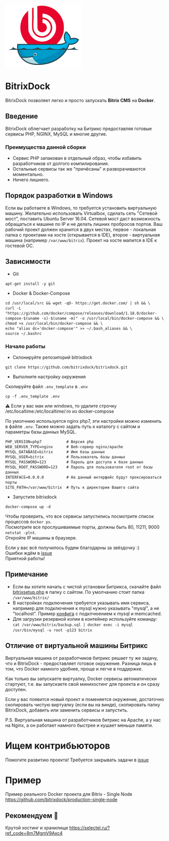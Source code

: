 ![Alt text](assets/logo.jpg?raw=true "BitrixDock")

# BitrixDock
BitrixDock позволяет легко и просто запускать **Bitrix CMS** на **Docker**.

## Введение
BitrixDock облегчает разработку на Битрикс предоставляя готовые сервисы PHP, NGINX, MySQL и многие другие.

### Преимущества данной сборки
- Сервис PHP запакован в отдельный образ, чтобы избавить разработчиков от долгого компилирования.
- Остальные сервисы так же "причёсаны" и разворачиваются моментально.
- Ничего лишнего.

## Порядок разработки в Windows
Если вы работаете в Windows, то требуется установить виртуальную машину.
Желательно использовать Virtualbox, сделать сеть "Сетевой мост", поставить Ubuntu Server 16.04.
Сетевой мост даст возможность обращаться к машине по IP и не делать лишних пробросов портов.
Ваш рабочий проект должен хранится в двух местах, первое - локальная папка с проектами на хосте (открывается в IDE), второе - виртуальная машина
(например ```/var/www/bitrix```). Проект на хосте мапится в IDE к гостевой OC.

## Зависимости
- Git
```
apt-get install -y git
```
- Docker & Docker-Compose
```
cd /usr/local/src && wget -qO- https://get.docker.com/ | sh && \
curl -L "https://github.com/docker/compose/releases/download/1.18.0/docker-compose-$(uname -s)-$(uname -m)" -o /usr/local/bin/docker-compose && \
chmod +x /usr/local/bin/docker-compose && \
echo "alias dc='docker-compose'" >> ~/.bash_aliases && \
source ~/.bashrc
```

### Начало работы
- Склонируйте репозиторий bitrixdock
```
git clone https://github.com/bitrixdock/bitrixdock.git
```

- Выполните настройку окружения

Скопируйте файл `.env_template` в `.env`

```
cp -f .env_template .env
```
⚠️ Если у вас мак или windows, то удалите строчку /etc/localtime:/etc/localtime/:ro из docker-compose

По умолчнию используется nginx php7, эти настройки можно изменить в файле ```.env```. Также можно задать путь к каталогу с сайтом и параметры базы данных MySQL.


```
PHP_VERSION=php7           # Версия php 
WEB_SERVER_TYPE=nginx      # Веб-сервер nginx/apache
MYSQL_DATABASE=bitrix      # Имя базы данных
MYSQL_USER=bitrix          # Пользователь базы данных
MYSQL_PASSWORD=123         # Пароль для доступа к базе данных
MYSQL_ROOT_PASSWORD=123    # Пароль для пользователя root от базы данных
INTERFACE=0.0.0.0          # На данный интерфейс будут проксироваться порты
SITE_PATH=/var/www/bitrix  # Путь к директории Вашего сайта

```

- Запустите bitrixdock
```
docker-compose up -d
```
Чтобы проверить, что все сервисы запустились посмотрите список процессов ```docker ps```.  
Посмотрите все прослушиваемые порты, должны быть 80, 11211, 9000 ```netstat -plnt```.  
Откройте IP машины в браузере.

Если у вас всё получилось будем благодарны за звёздочку :)  
Ошибки ждём в [issue](https://github.com/bitrixdock/bitrixdock/issues)  
Приятной работы!  

## Примечание
- Если вы хотите начать с чистой установки Битрикса, скачайте файл [bitrixsetup.php](http://www.1c-bitrix.ru/download/scripts/bitrixsetup.php) в папку с сайтом. По умолчанию стоит папка ```/var/www/bitrix/```
- В настройках подключения требуется указывать имя сервиса, например для подключения к mysql нужно указывать "mysql", а не "localhost". Пример [конфига](configs/.settings.php)  с подклчюением к mysql и memcached.
- Для загрузки резервной копии в контейнер используйте команду: ```cat /var/www/bitrix/backup.sql | docker exec -i mysql /usr/bin/mysql -u root -p123 bitrix```

## Отличие от виртуальной машины Битрикс
Виртуальная машина от разработчиков битрикс решает ту же задачу, что и BitrixDock - предоставляет готовое окружение. Разница лишь в том, что Docker намного удобнее, проще и легче в поддержке.

Как только вы запускаете виртуалку, Docker сервисы автоматически стартуют, т.е. вы запускаете свой минихостинг для проекта и он сразу доступен.

Если у вас появится новый проект и поменяется окружение, достаточно скопировать чистую виртуалку (если вы на винде), скопировать папку BitrixDock, добавить или заменить сервисы и запустить.

P.S.
Виртуальная машина от разработчиков битрикс на Apache, а у нас на Nginx, а он работает намного быстрее и кушает меньше памяти.

# Ищем контрибьюторов  
Помогите развитию проекта! Требуется закрывать задачи в [issue](https://github.com/bitrixdock/bitrixdock/issues)

# Пример
Пример реального Docker проекта для Bitrix - Single Node
https://github.com/bitrixdock/production-single-node

## Рекомендуем 🍭
Крутой хостинг и хранилище https://selectel.ru/?ref_code=8m7MgmV9Axc4
